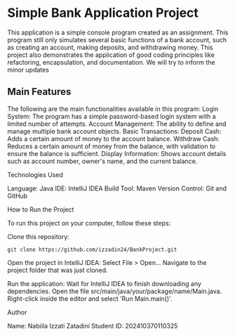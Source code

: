 # Simple Bank Application Project


This application is a simple console program created as an assignment. This program still only simulates several basic functions of a bank account, such as creating an account, making deposits, and withdrawing money. This project also demonstrates the application of good coding principles like refactoring, encapsulation, and documentation. We will try to inform the minor updates

## Main Features

The following are the main functionalities available in this program:
Login System: The program has a simple password-based login system with a limited number of attempts.
Account Management: The ability to define and manage multiple bank account objects.
Basic Transactions:
Deposit Cash: Adds a certain amount of money to the account balance.
Withdraw Cash: Reduces a certain amount of money from the balance, with validation to ensure the balance is sufficient.
Display Information: Shows account details such as account number, owner's name, and the current balance.

Technologies Used

Language: Java
IDE: IntelliJ IDEA
Build Tool: Maven
Version Control: Git and GitHub

How to Run the Project

To run this project on your computer, follow these steps:

Clone this repository:
```
git clone https://github.com/izzadin24/BankProject.git
```

Open the project in IntelliJ IDEA:
Select File > Open...
Navigate to the project folder that was just cloned.

Run the application:
Wait for IntelliJ IDEA to finish downloading any dependencies.
Open the file src/main/java/your/package/name/Main.java.
Right-click inside the editor and select 'Run Main.main()'.

Author

Name: Nabiila Izzati Zatadini
Student ID: 202410370110325

